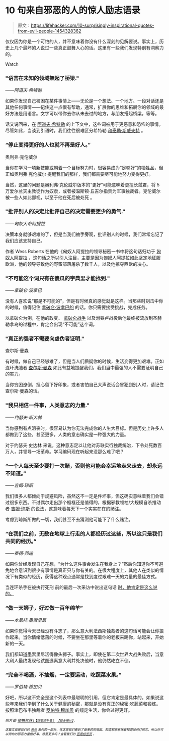 # 10 句来自邪恶的人的惊人励志语录

> 原文：<https://lifehacker.com/10-surprisingly-inspirational-quotes-from-evil-people-1454328362>

仅仅因为你是一个可怕的人，并不意味着你没有什么深刻的见解要说。事实上，历史上几个最坏的人说过一些真正鼓舞人心的话。这里有一些我们发现特别有洞察力的。

Watch

### "语言在未知的领域架起了桥梁."

*——阿道夫·希特勒*

如果你发现自己被困在某件事情上——无论是一个想法、一个地方、一段对话还是其他任何事情——记住这一点很有帮助，通常，扩展你的思维和拓展你的领域的最好方法是用语言。文字可以带你去你从未去过的地方，与朋友搭起桥梁，等等。

话又说回来，在 [阿道夫·希特勒](http://en.wikipedia.org/wiki/Adolf_Hitler) 的上下文中，这些词被用于更恶意和恐怖的事情。尽管如此，当谈到引语时，我们往往很难区分希特勒 [和泰勒·斯威夫特](http://www.theatlanticwire.com/entertainment/2013/08/who-said-it-adolf-hitler-vs-taylor-swift/68906/) 。

### “停止变得更好的人也就不再是好人。”

奥利弗·克伦威尔

当你在学习一项新技能或朝着一个目标努力时，很容易成为“足够好”的牺牲品，但正如奥利弗·克伦威尔 提醒我们的那样，我们都需要尽可能地努力变得更好。

当然，这里的问题是奥利弗·克伦威尔版本的“更好”可能意味着更擅长弑君，将 5 万爱尔兰天主教徒作为奴隶，或者被温斯顿·丘吉尔指责为军事独裁者。克伦威尔被一些人如此鄙视，以至于他在死后被处死 。

### "批评别人的决定比批评自己的决定需要更少的勇气."

*——匈奴大帝阿提拉*

决策本身就够艰难的了，但是当我们袖手旁观，批评别人的时候，我们常常忘记了我们应该支持自己。

作者 Wess Roberts 在他的《匈奴人阿提拉的领导秘密一书中将这句话归功于 [匈奴人阿提拉](http://en.wikipedia.org/wiki/Attila_the_hun) ，这句话之所以引人注目，主要是因为匈奴人阿提拉如此坚定地征服欧洲，他的领导导致他的野蛮部落屠杀了数千人，以及他掠夺西欧的决心。

### "不可能这个词只有在傻瓜的字典里才能找到."

*——拿破仑·波拿巴*

没有人喜欢说“那是不可能的”，但是有时候真的感觉就是这样。当那些时刻击中你的时候，值得记住 [拿破仑·波拿巴的](http://en.wikipedia.org/wiki/Napoleon) 的话。你只需要接受挑战，完成任务。

以拿破仑为例，在他的政变、 [拿破仑战争](http://en.wikipedia.org/wiki/Napoleonic_Wars) 以及滑铁卢战役后他最终被流放到圣赫勒拿岛的过程中，肯定会出现“不可能”这个词。

### "真正的强者不需要向虚伪者证明."

查尔斯·曼森

有时候，做自己已经够难了，但是当人们质疑你的时候，生活变得更加艰难。正如连环洗脑者 [查尔斯·曼森](http://en.wikipedia.org/wiki/Charles_Manson) 如此有益地提醒我们，我们当中最强的人不需要证明自己的实力。

当你穷困潦倒，担心留下好印象，或者害怕自己大声说话会冒犯到别人时，请记住查尔斯·曼森的话。

### "我只相信一件事，人类意志的力量."

*——约瑟夫·斯大林*

当你感到有点沮丧时，很容易认为你无法完成你的人生大目标。但是历史上许多人都做到了这些，甚至更多，人类的意志确实是一种强大的力量。

对于约瑟夫·史达林 来说，这种意志足以让他对苏联实行独裁统治，下令处死数百万人，并领导一场革命。学习编码现在听起来没那么难了吧？

### “一个人每天至少要打一次赌，否则他可能会幸运地走来走去，却永远不知道。”

*——吉姆·琼斯*

我们很多人都倾向于规避风险，虽然这不一定是件坏事，但这确实意味着我们会错过很多东西。不过偶尔走出那个框框还是值得的，根据邪教领袖/大规模自杀推动者 [吉姆·琼斯](http://en.wikipedia.org/wiki/Jim_jones) 的说法，这意味着每天下一个实实在在的赌注。

考虑到琼斯所做的一切，我们甚至不去猜测他可能下了什么赌注。

### “在我们之前，无数在地球上行走的人都经历过这些，所以这只是我们共同的经历。”

*——泰德·邦迪*

如果你曾经发现自己在想，“为什么这件事会发生在我身上？”然后你知道你不可避免地会意识到很少有事情是真正只与你有关的。在很大程度上，其他人在类似的情况下有类似的经历，获得这种观点通常是找到度过艰难一天的力量的最佳方式。

当连环杀手在被执行死刑 前的最后一次采访中说出这句话 [时，他肯定是这么说的。](http://www.pureintimacy.org/f/fatal-addiction-ted-bundys-final-interview/)

### “做一天狮子，好过做一百年绵羊”

*——本尼托·墨索里尼*

如果你觉得今天已经没有斗志了，那么意大利法西斯独裁者的这句话可能会让你振作起来。当你情绪低落的时候，不要坐在那里等着你的老板来踢你，站起来，开始新的一天。

我们都知道墨索里尼活得像头狮子。事实上，即使在第二次世界大战失败后，当意大利人最终发现他试图逃离意大利并处决他时，他仍然屹立不倒。

### “完全不喝酒，不抽烟，一定要运动，吃蔬菜水果。”

*——罗伯特·穆加贝*

好吧，所以这不完全是这个列表中最聪明的引用，但它肯定是最具体的。如果说这些年来我们学到了什么关于健康的秘密，那就是没有真正的秘密:吃蔬菜和锻炼。按照津巴布韦独裁者 [罗伯特·穆加贝](http://en.wikipedia.org/wiki/Robert_Mugabe) 的规定生活，你会过得更好。

*<small>照片由</small>* [*<small>拍摄松林 l</small>*](http://www.flickr.com/photos/axio/)<small>[<small>【马里昂剂量】</small>](http://www.flickr.com/photos/7337467@N04/2983354668/in/photolist-5xCtps-5G43PU-5JNGGS-5MSmZR-5NCoWE-5U3wNF-5YtP6i-62baWJ-6dCPB7-6f8apX-6jDJKi-6nJBVd-6sEDLP-6wPcaL-78LSSR-7dJdK3-7fjXX2-7ifcdN-7jcULp-7qh8J8-7qpeKz-7r7yzB-7vYtWT-fMpcwj-eCpN1w-7RiDPT-86Qu8v-896jdi-dJ4LZB-ea3siS-9KCsjy-bpYkSX-ajG3UW-8FD8LY-bdTKot-aYrdqz-89XeyY-aSngcF-9Q8KjY-8sZQuu-9GvaF6-8cxjM1-9PU4vq-amQtzU-fU2jRJ-aWUbp4-9LEDUA-9LLnMn-eHysrn-bqfkQL-9Teqco) [*<small>【现金图片】</small>*](http://www.flickr.com/photos/59937401@N07/5857293319/in/photolist-9VAaeR-dMsu7k-8DVTEV-9L2rYY-dD5hvy-bm1Up9-dgJVJ9-eEz55n-emKmwS-8oFiwD-e7gKBG-8hB9Fe-8hF1t7-8hB9tB-8hBL4n-8hBLje-8hEpuo-8hBapM-8hEq2o-8hEpdj-8hEppS-bHeEWF-9ZZe4b-emKnr5-8a3g8K-dWnzNm-a8ts55-9F48kB-7SsvFg-dWnzRs-9VA2XZ)*<small>，</small>*</small>

<small>*<small>这篇文章是我们的</small>* [*<small>恶周</small>*](https://lifehacker.com/welcome-to-lifehackers-fourth-annual-evil-week-1453143089) *<small>系列的一部分，在这里我们看到了做事的阴暗面。知道邪恶意味着知道如何打败它，所以你可以用你的邪恶力量做好事。想要更多吗？查看我们的</small>* [*<small>恶周标签页</small>*](http://lifehacker.com/tag/evilweek) *<small>。</small>*</small>

<small></small>